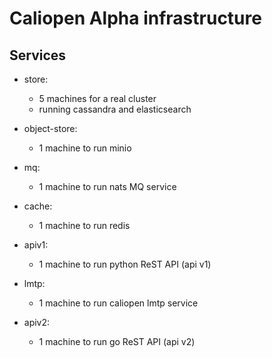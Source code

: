 Caliopen Alpha infrastructure
=============================

Services
--------

- store:
	- 5 machines for a real cluster
	- running cassandra and elasticsearch

- object-store:
	- 1 machine to run minio

- mq:
	- 1 machine to run nats MQ service

- cache:
	- 1 machine to run redis

- apiv1:
	- 1 machine to run python ReST API (api v1)

- lmtp:
	- 1 machine to run caliopen lmtp service

- apiv2:
	- 1 machine to run go ReST API (api v2)

